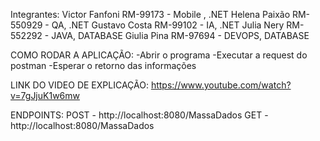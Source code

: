 Integrantes:
Victor Fanfoni RM-99173 - Mobile , .NET
Helena Paixão RM-550929 - QA, .NET
Gustavo Costa RM-99102 - IA, .NET
Julia Nery RM-552292 - JAVA, DATABASE
Giulia Pina RM-97694 - DEVOPS, DATABASE

COMO RODAR A APLICAÇÃO:
-Abrir o programa
-Executar a request do postman
-Esperar o retorno das informações

LINK DO VIDEO DE EXPLICAÇÃO:
https://www.youtube.com/watch?v=7gJjuK1w6mw

ENDPOINTS:
POST - http://localhost:8080/MassaDados
GET - http://localhost:8080/MassaDados

